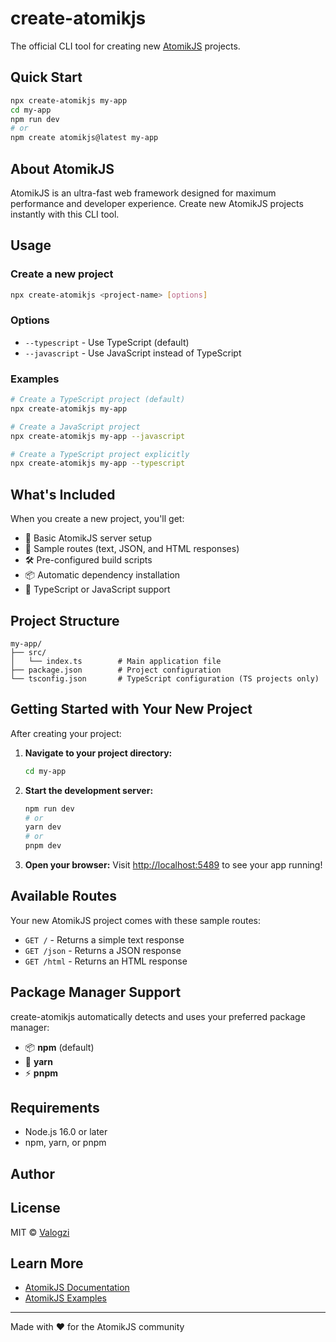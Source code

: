 # create-atomikjs

The official CLI tool for creating new [AtomikJS](https://github.com/Valogzi/atomik) projects.

## Quick Start

```bash
npx create-atomikjs my-app
cd my-app
npm run dev
# or
npm create atomikjs@latest my-app
```

## About AtomikJS

AtomikJS is an ultra-fast web framework designed for maximum performance and developer experience. Create new AtomikJS projects instantly with this CLI tool.

## Usage

### Create a new project

```bash
npx create-atomikjs <project-name> [options]
```

### Options

- `--typescript` - Use TypeScript (default)
- `--javascript` - Use JavaScript instead of TypeScript

### Examples

```bash
# Create a TypeScript project (default)
npx create-atomikjs my-app

# Create a JavaScript project
npx create-atomikjs my-app --javascript

# Create a TypeScript project explicitly
npx create-atomikjs my-app --typescript
```

## What's Included

When you create a new project, you'll get:

- 🚀 Basic AtomikJS server setup
- 📝 Sample routes (text, JSON, and HTML responses)
- 🛠️ Pre-configured build scripts
- 📦 Automatic dependency installation
- 🎯 TypeScript or JavaScript support

## Project Structure

```
my-app/
├── src/
│   └── index.ts        # Main application file
├── package.json        # Project configuration
└── tsconfig.json       # TypeScript configuration (TS projects only)
```

## Getting Started with Your New Project

After creating your project:

1. **Navigate to your project directory:**

   ```bash
   cd my-app
   ```

2. **Start the development server:**

   ```bash
   npm run dev
   # or
   yarn dev
   # or
   pnpm dev
   ```

3. **Open your browser:** Visit [http://localhost:5489](http://localhost:5489) to see your app running!

## Available Routes

Your new AtomikJS project comes with these sample routes:

- `GET /` - Returns a simple text response
- `GET /json` - Returns a JSON response
- `GET /html` - Returns an HTML response

## Package Manager Support

create-atomikjs automatically detects and uses your preferred package manager:

- 📦 **npm** (default)
- 🧶 **yarn**
- ⚡ **pnpm**

## Requirements

- Node.js 16.0 or later
- npm, yarn, or pnpm

## Author

## License

MIT © [Valogzi](https://github.com/valogzi)

## Learn More

- [AtomikJS Documentation](https://github.com/Valogzi/atomik)
- [AtomikJS Examples](https://github.com/Valogzi/Atomik/tree/main/src/exemples)

---

Made with ❤️ for the AtomikJS community
